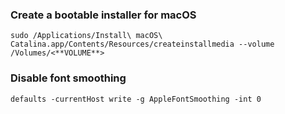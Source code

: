 ### Create a bootable installer for macOS
`sudo /Applications/Install\ macOS\ Catalina.app/Contents/Resources/createinstallmedia --volume /Volumes/<**VOLUME**>`


### Disable font smoothing
`defaults -currentHost write -g AppleFontSmoothing -int 0`